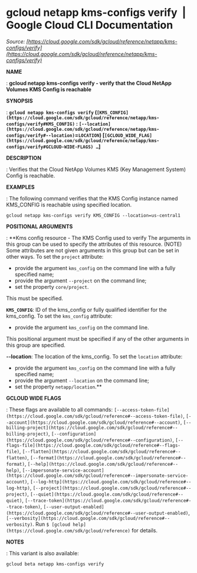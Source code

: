 # gcloud netapp kms-configs verify  |  Google Cloud CLI Documentation

*Source: [https://cloud.google.com/sdk/gcloud/reference/netapp/kms-configs/verify](https://cloud.google.com/sdk/gcloud/reference/netapp/kms-configs/verify)*

**NAME**

: **gcloud netapp kms-configs verify - verify that the Cloud NetApp Volumes KMS Config is reachable**

**SYNOPSIS**

: **`gcloud netapp kms-configs verify` (`[KMS_CONFIG](https://cloud.google.com/sdk/gcloud/reference/netapp/kms-configs/verify#KMS_CONFIG)` : `[--location](https://cloud.google.com/sdk/gcloud/reference/netapp/kms-configs/verify#--location)`=`LOCATION`) [`[GCLOUD_WIDE_FLAG](https://cloud.google.com/sdk/gcloud/reference/netapp/kms-configs/verify#GCLOUD-WIDE-FLAGS) …`]**

**DESCRIPTION**

: Verifies that the Cloud NetApp Volumes KMS (Key Management System) Config is
reachable.

**EXAMPLES**

: The following command verifies that the KMS Config instance named KMS_CONFIG is
reachable using specified location.

```
gcloud netapp kms-configs verify KMS_CONFIG --location=us-central1
```

**POSITIONAL ARGUMENTS**

: **Kms config resource - The KMS Config used to verify The arguments in this group
can be used to specify the attributes of this resource. (NOTE) Some attributes
are not given arguments in this group but can be set in other ways.
To set the `project` attribute:

- provide the argument `kms_config` on the command line with a fully
specified name;
- provide the argument `--project` on the command line;
- set the property `core/project`.

This must be specified.

**`KMS_CONFIG`**:
ID of the kms_config or fully qualified identifier for the kms_config.
To set the `kms_config` attribute:

- provide the argument `kms_config` on the command line.

This positional argument must be specified if any of the other arguments in this
group are specified.

**--location**:
The location of the kms_config.
To set the `location` attribute:

- provide the argument `kms_config` on the command line with a fully
specified name;
- provide the argument `--location` on the command line;
- set the property `netapp/location`.**

**GCLOUD WIDE FLAGS**

: These flags are available to all commands: `[--access-token-file](https://cloud.google.com/sdk/gcloud/reference#--access-token-file)`,
`[--account](https://cloud.google.com/sdk/gcloud/reference#--account)`, `[--billing-project](https://cloud.google.com/sdk/gcloud/reference#--billing-project)`,
`[--configuration](https://cloud.google.com/sdk/gcloud/reference#--configuration)`,
`[--flags-file](https://cloud.google.com/sdk/gcloud/reference#--flags-file)`,
`[--flatten](https://cloud.google.com/sdk/gcloud/reference#--flatten)`, `[--format](https://cloud.google.com/sdk/gcloud/reference#--format)`, `[--help](https://cloud.google.com/sdk/gcloud/reference#--help)`, `[--impersonate-service-account](https://cloud.google.com/sdk/gcloud/reference#--impersonate-service-account)`,
`[--log-http](https://cloud.google.com/sdk/gcloud/reference#--log-http)`,
`[--project](https://cloud.google.com/sdk/gcloud/reference#--project)`, `[--quiet](https://cloud.google.com/sdk/gcloud/reference#--quiet)`, `[--trace-token](https://cloud.google.com/sdk/gcloud/reference#--trace-token)`, `[--user-output-enabled](https://cloud.google.com/sdk/gcloud/reference#--user-output-enabled)`,
`[--verbosity](https://cloud.google.com/sdk/gcloud/reference#--verbosity)`.
Run `$ [gcloud help](https://cloud.google.com/sdk/gcloud/reference)` for details.

**NOTES**

: This variant is also available:

```
gcloud beta netapp kms-configs verify
```